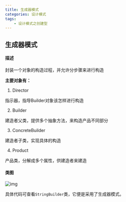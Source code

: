 ```yaml
---
title: 生成器模式
categories: 设计模式
tags:
	- 设计模式之创建型
---
```


## 生成器模式

#### 描述

封装一个对象的构造过程，并允许分步骤来进行构造

**主要对象有：**

1. Director

指示器，指导Builder对象该怎样进行构造

2. Builder

建造者父类，提供多个抽象方法，来构造产品不同部分

3. ConcreteBuilder

建造者子类，实现具体的构造

4. Product

产品类，分解成多个属性，供建造者来建造

#### 类图

![img](https://gitee.com/aurora1004/pictures/raw/master/db5e376d-0b3e-490e-a43a-3231914b6668.png)

具体代码可查看`StringBuilder`类，它便是采用了生成器模式。